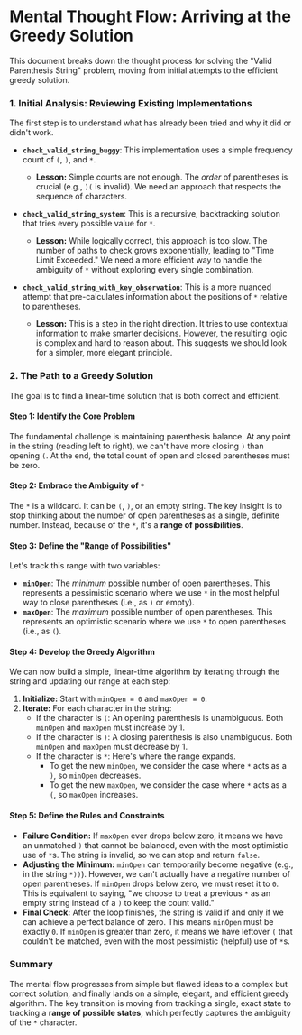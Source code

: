 # Mental Thought Flow: Arriving at the Greedy Solution

This document breaks down the thought process for solving the "Valid Parenthesis String" problem, moving from initial attempts to the efficient greedy solution.

### 1. Initial Analysis: Reviewing Existing Implementations

The first step is to understand what has already been tried and why it did or didn't work.

- **`check_valid_string_buggy`**: This implementation uses a simple frequency count of `(`, `)`, and `*`.
    - **Lesson:** Simple counts are not enough. The *order* of parentheses is crucial (e.g., `)(` is invalid). We need an approach that respects the sequence of characters.

- **`check_valid_string_system`**: This is a recursive, backtracking solution that tries every possible value for `*`.
    - **Lesson:** While logically correct, this approach is too slow. The number of paths to check grows exponentially, leading to "Time Limit Exceeded." We need a more efficient way to handle the ambiguity of `*` without exploring every single combination.

- **`check_valid_string_with_key_observation`**: This is a more nuanced attempt that pre-calculates information about the positions of `*` relative to parentheses.
    - **Lesson:** This is a step in the right direction. It tries to use contextual information to make smarter decisions. However, the resulting logic is complex and hard to reason about. This suggests we should look for a simpler, more elegant principle.

### 2. The Path to a Greedy Solution

The goal is to find a linear-time solution that is both correct and efficient.

#### Step 1: Identify the Core Problem
The fundamental challenge is maintaining parenthesis balance. At any point in the string (reading left to right), we can't have more closing `)` than opening `(`. At the end, the total count of open and closed parentheses must be zero.

#### Step 2: Embrace the Ambiguity of `*`
The `*` is a wildcard. It can be `(`, `)`, or an empty string. The key insight is to stop thinking about the number of open parentheses as a single, definite number. Instead, because of the `*`, it's a **range of possibilities**.

#### Step 3: Define the "Range of Possibilities"
Let's track this range with two variables:

- **`minOpen`**: The *minimum* possible number of open parentheses. This represents a pessimistic scenario where we use `*` in the most helpful way to close parentheses (i.e., as `)` or empty).
- **`maxOpen`**: The *maximum* possible number of open parentheses. This represents an optimistic scenario where we use `*` to open parentheses (i.e., as `(`).

#### Step 4: Develop the Greedy Algorithm
We can now build a simple, linear-time algorithm by iterating through the string and updating our range at each step:

1.  **Initialize:** Start with `minOpen = 0` and `maxOpen = 0`.
2.  **Iterate:** For each character in the string:
    - If the character is `(`: An opening parenthesis is unambiguous. Both `minOpen` and `maxOpen` must increase by 1.
    - If the character is `)`: A closing parenthesis is also unambiguous. Both `minOpen` and `maxOpen` must decrease by 1.
    - If the character is `*`: Here's where the range expands.
        - To get the new `minOpen`, we consider the case where `*` acts as a `)`, so `minOpen` decreases.
        - To get the new `maxOpen`, we consider the case where `*` acts as a `(`, so `maxOpen` increases.

#### Step 5: Define the Rules and Constraints

- **Failure Condition:** If `maxOpen` ever drops below zero, it means we have an unmatched `)` that cannot be balanced, even with the most optimistic use of `*`s. The string is invalid, so we can stop and return `false`.
- **Adjusting the Minimum:** `minOpen` can temporarily become negative (e.g., in the string `*))`). However, we can't actually have a negative number of open parentheses. If `minOpen` drops below zero, we must reset it to `0`. This is equivalent to saying, "we choose to treat a previous `*` as an empty string instead of a `)` to keep the count valid."
- **Final Check:** After the loop finishes, the string is valid if and only if we can achieve a perfect balance of zero. This means `minOpen` must be exactly `0`. If `minOpen` is greater than zero, it means we have leftover `(` that couldn't be matched, even with the most pessimistic (helpful) use of `*`s.

### Summary

The mental flow progresses from simple but flawed ideas to a complex but correct solution, and finally lands on a simple, elegant, and efficient greedy algorithm. The key transition is moving from tracking a single, exact state to tracking a **range of possible states**, which perfectly captures the ambiguity of the `*` character.

